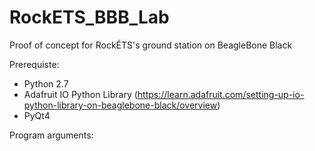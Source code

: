 # RockETS_BBB_Lab
Proof of concept for RockÉTS's ground station on BeagleBone Black

Prerequiste:
- Python 2.7
- Adafruit IO Python Library (https://learn.adafruit.com/setting-up-io-python-library-on-beaglebone-black/overview)
- PyQt4

Program arguments:

